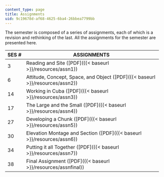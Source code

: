 ```yaml
---
content_type: page
title: Assignments
uid: 9c19678d-af68-4625-6ba4-26bbea7799bb
---
```


The semester is composed of a series of assignments, each of which is a revision and rethinking of the last. All the assignments for the semester are presented here.

| SES # | ASSIGNMENTS |
| --- | --- |
| 3 | Reading and Site ([PDF]({{< baseurl >}}/resources/assn1)) |
| 6 | Attitude, Concept, Space, and Object ([PDF]({{< baseurl >}}/resources/assn2)) |
| 14 | Working in Cuba ([PDF]({{< baseurl >}}/resources/assn3)) |
| 17 | The Large and the Small ([PDF]({{< baseurl >}}/resources/assn4)) |
| 27 | Developing a Chunk ([PDF]({{< baseurl >}}/resources/assn5)) |
| 30 | Elevation Montage and Section ([PDF]({{< baseurl >}}/resources/assn6)) |
| 34 | Putting it all Together ([PDF]({{< baseurl >}}/resources/assn7)) |
| 38 | Final Assignment ([PDF]({{< baseurl >}}/resources/assnfinal))